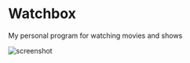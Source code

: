 # Watchbox

My personal program for watching movies and shows

![screenshot](https://github.com/frectonz/watchbox/assets/53809656/3d7f2a96-df4f-430b-84cc-04d2278b2a82)
